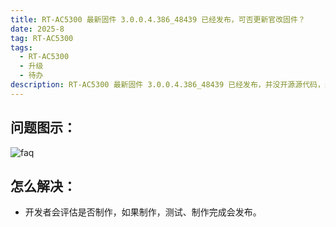 ```yaml
---
title: RT-AC5300 最新固件 3.0.0.4.386_48439 已经发布，可否更新官改固件？
date: 2025-8
tag: RT-AC5300 
tags: 
  - RT-AC5300 
  - 升级
  - 待办
description: RT-AC5300 最新固件 3.0.0.4.386_48439 已经发布，并没开源源代码，最新的开源代码3.0.0.4.386_46065。
---
```


## 问题图示：

![faq](/assets/posts/5300.png)


## 怎么解决：

- 开发者会评估是否制作，如果制作，测试、制作完成会发布。

